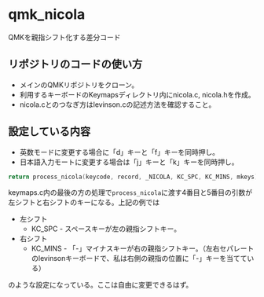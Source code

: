 # qmk_nicola
QMKを親指シフト化する差分コード

## リポジトリのコードの使い方
- メインのQMKリポジトリをクローン。
- 利用するキーボードのKeymapsディレクトリ内にnicola.c, nicola.hを作成。
- nicola.cとのつなぎ方はlevinson.cの記述方法を確認すること。

## 設定している内容
- 英数モードに変更する場合に「d」キーと「f」キーを同時押し。
- 日本語入力モートに変更する場合は「j」キーと「k」キーを同時押し。

```c
return process_nicola(keycode, record, _NICOLA, KC_SPC, KC_MINS, mkeys);       // Nicola
```

keymaps.c内の最後の方の処理で`process_nicola`に渡す4番目と5番目の引数が左シフトと右シフトのキーになる。上記の例では

- 左シフト
    - KC_SPC - スペースキーが左の親指シフトキー。
- 右シフト
    - KC_MINS - 「-」マイナスキーが右の親指シフトキー。（左右セパレートのlevinsonキーボードで、私は右側の親指の位置に「-」キーを当てている）

のような設定になっている。ここは自由に変更できるはず。
